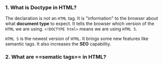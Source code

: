 ### 1. What is Doctype in HTML?

The declaration is not an `HTML` tag. It is "information" to the browser about what **document type** to expect. It tells the browser which version of the `HTML` we are using.
`<!DOCTYPE html>` means we are using `HTML 5`.

`HTML 5` is the newest version of `HTML`. It brings some new features like semantic tags. It also increases the **SEO** capability.

### 2. What are ==sematic tags== in HTML?
